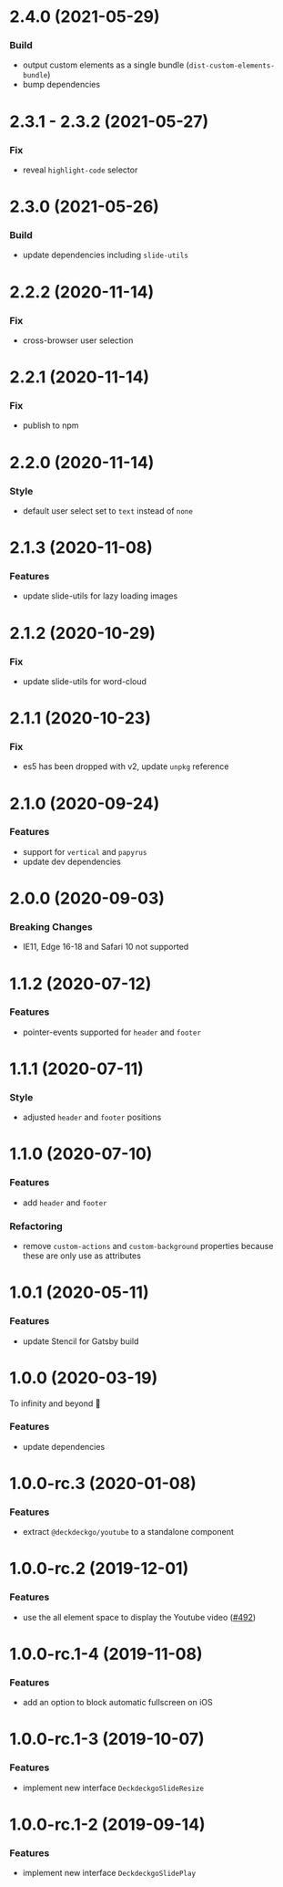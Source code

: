 # 2.4.0 (2021-05-29)

### Build

- output custom elements as a single bundle (`dist-custom-elements-bundle`)
- bump dependencies

# 2.3.1 - 2.3.2 (2021-05-27)

### Fix

- reveal `highlight-code` selector

# 2.3.0 (2021-05-26)

### Build

- update dependencies including `slide-utils`

# 2.2.2 (2020-11-14)

### Fix

- cross-browser user selection

# 2.2.1 (2020-11-14)

### Fix

- publish to npm

# 2.2.0 (2020-11-14)

### Style

- default user select set to `text` instead of `none`

# 2.1.3 (2020-11-08)

### Features

- update slide-utils for lazy loading images

# 2.1.2 (2020-10-29)

### Fix

- update slide-utils for word-cloud

# 2.1.1 (2020-10-23)

### Fix

- es5 has been dropped with v2, update `unpkg` reference

# 2.1.0 (2020-09-24)

### Features

- support for `vertical` and `papyrus`
- update dev dependencies

# 2.0.0 (2020-09-03)

### Breaking Changes

- IE11, Edge 16-18 and Safari 10 not supported

# 1.1.2 (2020-07-12)

### Features

- pointer-events supported for `header` and `footer`

# 1.1.1 (2020-07-11)

### Style

- adjusted `header` and `footer` positions

# 1.1.0 (2020-07-10)

### Features

- add `header` and `footer`

### Refactoring

- remove `custom-actions` and `custom-background` properties because these are only use as attributes

# 1.0.1 (2020-05-11)

### Features

- update Stencil for Gatsby build

# 1.0.0 (2020-03-19)

To infinity and beyond 🚀

### Features

- update dependencies

# 1.0.0-rc.3 (2020-01-08)

### Features

- extract `@deckdeckgo/youtube` to a standalone component

# 1.0.0-rc.2 (2019-12-01)

### Features

- use the all element space to display the Youtube video ([#492](https://github.com/deckgo/deckdeckgo/issues/492))

# 1.0.0-rc.1-4 (2019-11-08)

### Features

- add an option to block automatic fullscreen on iOS

# 1.0.0-rc.1-3 (2019-10-07)

### Features

- implement new interface `DeckdeckgoSlideResize`

# 1.0.0-rc.1-2 (2019-09-14)

### Features

- implement new interface `DeckdeckgoSlidePlay`
